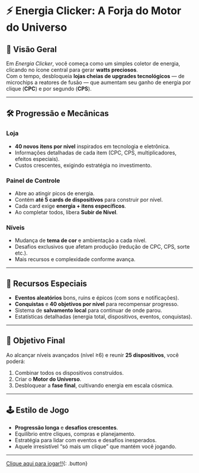 
# ⚡ Energia Clicker: A Forja do Motor do Universo

## 🎯 Visão Geral
Em *Energia Clicker*, você começa como um simples coletor de energia, clicando no ícone central para gerar **watts preciosos**.  
Com o tempo, desbloqueia **lojas cheias de upgrades tecnológicos** — de microchips a reatores de fusão — que aumentam seu ganho de energia por clique (**CPC**) e por segundo (**CPS**).

---

## 🛠️ Progressão e Mecânicas

### Loja
- **40 novos itens por nível** inspirados em tecnologia e eletrônica.
- Informações detalhadas de cada item (CPC, CPS, multiplicadores, efeitos especiais).
- Custos crescentes, exigindo estratégia no investimento.

### Painel de Controle
- Abre ao atingir picos de energia.
- Contém **até 5 cards de dispositivos** para construir por nível.
- Cada card exige **energia + itens específicos**.
- Ao completar todos, libera **Subir de Nível**.

### Níveis
- Mudança de **tema de cor** e ambientação a cada nível.
- Desafios exclusivos que afetam produção (redução de CPC, CPS, sorte etc.).
- Mais recursos e complexidade conforme avança.

---

## 🌟 Recursos Especiais
- **Eventos aleatórios** bons, ruins e épicos (com sons e notificações).
- **Conquistas** e **40 objetivos por nível** para recompensar progresso.
- Sistema de **salvamento local** para continuar de onde parou.
- Estatísticas detalhadas (energia total, dispositivos, eventos, conquistas).

---

## 🚀 Objetivo Final
Ao alcançar níveis avançados (nível ≥6) e reunir **25 dispositivos**, você poderá:
1. Combinar todos os dispositivos construídos.
2. Criar o **Motor do Universo**.
3. Desbloquear a **fase final**, cultivando energia em escala cósmica.

---

## 🕹️ Estilo de Jogo
- **Progressão longa** e **desafios crescentes**.
- Equilíbrio entre cliques, compras e planejamento.
- Estratégia para lidar com eventos e desafios inesperados.
- Aquele irresistível “só mais um clique” que mantém você jogando.

---
[Clique aqui para jogar!!](https://el3tr1ck.github.io/energy_clicker/energy_clicker.html){: .button}
